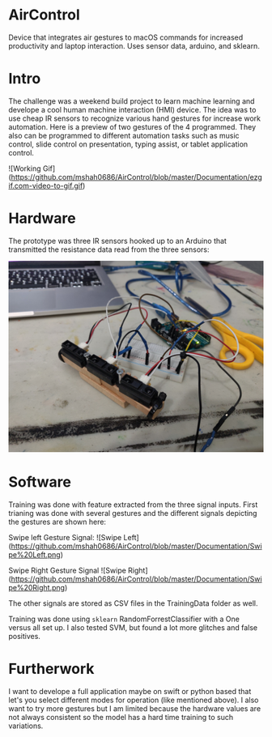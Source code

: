 # AirControl
Device that integrates air gestures to macOS commands for increased productivity and laptop interaction. Uses sensor data, arduino, and sklearn.

# Intro
The challenge was a weekend build project to learn machine learning and develope a cool human machine interaction (HMI) device. The idea was to use cheap IR sensors to recognize various hand gestures for increase work automation. Here is a preview of two gestures of the 4 programmed. They also can be programmed to different automation tasks such as music control, slide control on presentation, typing assist, or tablet application control.

![Working Gif] (https://github.com/mshah0686/AirControl/blob/master/Documentation/ezgif.com-video-to-gif.gif)

# Hardware
The prototype was three IR sensors hooked up to an Arduino that transmitted the resistance data read from the three sensors:

![Hardward](https://github.com/mshah0686/AirControl/blob/master/Documentation/Wiring.jpg)

# Software
Training was done with feature extracted from the three signal inputs. First trianing was done with several gestures and the different signals depicting the gestures are shown here:

Swipe left Gesture Signal:
![Swipe Left] (https://github.com/mshah0686/AirControl/blob/master/Documentation/Swipe%20Left.png)

Swipe Right Gesture Signal
![Swipe Right] (https://github.com/mshah0686/AirControl/blob/master/Documentation/Swipe%20Right.png)

The other signals are stored as CSV files in the TrainingData folder as well.

Training was done using `sklearn` RandomForrestClassifier with a One versus all set up. I also tested SVM, but found a lot more glitches and false positives.

# Furtherwork
I want to develope a full application maybe on swift or python based that let's you select different modes for operation (like mentioned above). I also want to try more gestures but I am limited because the hardware values are not always consistent so the model has a hard time training to such variations.
